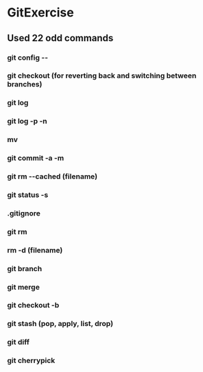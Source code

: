 # GitExercise
## Used 22 odd commands
### git config --
### git checkout (for reverting back and switching between branches)
### git log
### git log -p -n
### mv
### git commit -a -m
### git rm --cached (filename)
### git status -s
### .gitignore
### git rm
### rm -d (filename)
### git branch
### git merge
### git checkout -b
### git stash (pop, apply, list, drop)
### git diff
### git cherrypick
